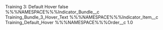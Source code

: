 <?xml version="1.0" encoding="UTF-8"?>
<CustomMetadata xmlns="http://soap.sforce.com/2006/04/metadata" xmlns:xsi="http://www.w3.org/2001/XMLSchema-instance" xmlns:xsd="http://www.w3.org/2001/XMLSchema">
    <label>Training 3: Default Hover</label>
    <protected>false</protected>
    <values>
        <field>%%%NAMESPACE%%%Indicator_Bundle__c</field>
        <value xsi:type="xsd:string">Training_Bundle_3_Hover_Text</value>
    </values>
    <values>
        <field>%%%NAMESPACE%%%Indicator_Item__c</field>
        <value xsi:type="xsd:string">Training_Default_Hover</value>
    </values>
    <values>
        <field>%%%NAMESPACE%%%Order__c</field>
        <value xsi:type="xsd:double">1.0</value>
    </values>
</CustomMetadata>
